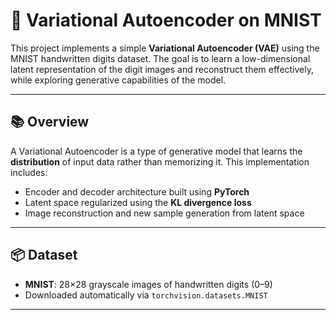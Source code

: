 # 🧠 Variational Autoencoder on MNIST

This project implements a simple **Variational Autoencoder (VAE)** using the MNIST handwritten digits dataset. The goal is to learn a low-dimensional latent representation of the digit images and reconstruct them effectively, while exploring generative capabilities of the model.

---

## 📚 Overview

A Variational Autoencoder is a type of generative model that learns the **distribution** of input data rather than memorizing it. This implementation includes:

- Encoder and decoder architecture built using **PyTorch**
- Latent space regularized using the **KL divergence loss**
- Image reconstruction and new sample generation from latent space

---

## 📦 Dataset

- **MNIST**: 28×28 grayscale images of handwritten digits (0–9)
- Downloaded automatically via `torchvision.datasets.MNIST`

---
